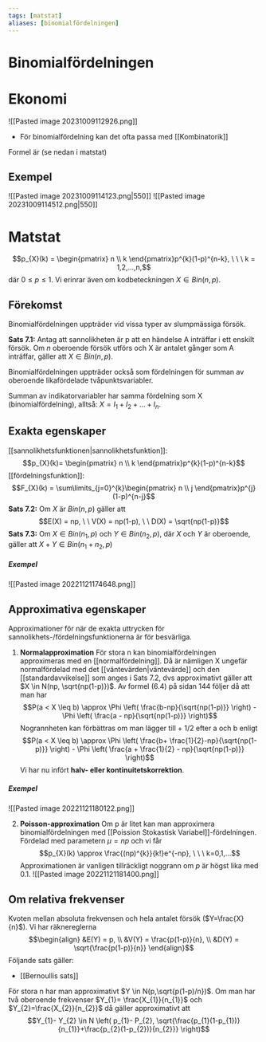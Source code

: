 ```yaml
---
tags: [matstat]
aliases: [binomialfördelningen]
---
```

# Binomialfördelningen

# Ekonomi
![[Pasted image 20231009112926.png]]
- För binomialfördelning kan det ofta passa med [[Kombinatorik]]

Formel är (se nedan i matstat)

## Exempel
![[Pasted image 20231009114123.png|550]]
![[Pasted image 20231009114512.png|550]]



# Matstat

$$p_{X}(k) = \begin{pmatrix} n \\ k \end{pmatrix}p^{k}(1-p)^{n-k}, \ \ \ k = 1,2,...,n,$$där $0 \leq p \leq 1$. Vi erinrar även om kodbeteckningen $X \in Bin(n,p)$.

## Förekomst
Binomialfördelningen uppträder vid vissa typer av slumpmässiga försök. 

**Sats 7.1:** Antag att sannolikheten är p att en händelse A inträffar i ett enskilt försök. Om $n$ oberoende försök utförs och X är antalet gånger som A inträffar, gäller att $X \in Bin(n,p)$.

Binomialfördelningen uppträder också som fördelningen för summan av oberoende likafördelade tvåpunktsvariabler. 

Summan av indikatorvariabler har samma fördelning som X (binomialfördelning), alltså: $X = I_{1}+I_{2}+...+I_{n}$.

## Exakta egenskaper
[[sannolikhetsfunktionen|sannolikhetsfunktion]]: $$p_{X}(k)= \begin{pmatrix} n \\ k \end{pmatrix}p^{k}(1-p)^{n-k}$$
[[fördelningsfunktion]]: $$F_{X}(k) = \sum\limits_{j=0}^{k}\begin{pmatrix} n \\ j \end{pmatrix}p^{j}(1-p)^{n-j}$$
**Sats 7.2:** Om $X$ är $Bin(n,p)$ gäller att $$E(X) = np, \ \ V(X) = np(1-p), \ \ D(X) = \sqrt{np(1-p)}$$
**Sats 7.3:** Om $X \in Bin(n_{1},p)$ och $Y \in Bin(n_{2},p)$, där $X$ och $Y$ är oberoende, gäller att $X+Y \in Bin(n_{1}+n_{2},p)$

##### Exempel
![[Pasted image 20221121174648.png]]

## Approximativa egenskaper
Approximationer för när de exakta uttrycken för sannolikhets-/fördelningsfunktionerna är för besvärliga.

1. **Normalapproximation**
   För stora n kan binomialfördelningen approximeras med en [[normalfördelning]]. Då är nämligen X ungefär normalfördelad med det [[väntevärden|väntevärde]] och den [[standardavvikelse]] som anges i Sats 7.2, dvs approximativt gäller att $X \in N(np, \sqrt{np(1-p)})$. Av formel (6.4) på sidan 144 följer då att man har $$P(a < X \leq b) \approx \Phi \left( \frac{b-np}{\sqrt{np(1-p)}} \right) - \Phi \left( \frac{a - np}{\sqrt{np(1-p)}} \right)$$Nogrannheten kan förbättras om man lägger till + 1/2 efter a och b enligt $$P(a < X \leq b) \approx \Phi \left( \frac{b+ \frac{1}{2}-np}{\sqrt{np(1-p)}} \right) - \Phi \left( \frac{a + \frac{1}{2} - np}{\sqrt{np(1-p)}} \right)$$
   Vi har nu infört **halv- eller kontinuitetskorrektion**.

##### Exempel
![[Pasted image 20221121180122.png]]

2. **Poisson-approximation**
Om p är litet kan man approximera binomialfördelningen med [[Poission Stokastisk Variabel]]-fördelningen. Fördelad med parametern $\mu=np$ och vi får $$p_{X}(k) \approx \frac{(np)^{k}}{k!}e^{-np}, \ \ \ k=0,1,...$$Approximationen är vanligen tillräckligt noggrann om $p$ är högst lika med 0.1.
![[Pasted image 20221121181400.png]]

## Om relativa frekvenser
Kvoten mellan absoluta frekvensen och hela antalet försök ($Y=\frac{X}{n}$).
Vi har räknereglerna $$\begin{align} &E(Y) = p, \\ &V(Y) = \frac{p(1-p)}{n}, \\ &D(Y) = \sqrt{\frac{p(1-p)}{n}} \end{align}$$
Följande sats gäller:
- [[Bernoullis sats]]

För stora n har man approximativt $Y \in N(p,\sqrt{p(1-p)/n})$. 
Om man har två oberoende frekvenser $Y_{1}= \frac{X_{1}}{n_{1}}$ och $Y_{2}=\frac{X_{2}}{n_{2}}$ då gäller approximativt att $$Y_{1}- Y_{2} \in N \left( p_{1}- P_{2}, \sqrt{\frac{p_{1}(1-p_{1})}{n_{1}}+\frac{p_{2}(1-p_{2})}{n_{2}}} \right)$$

